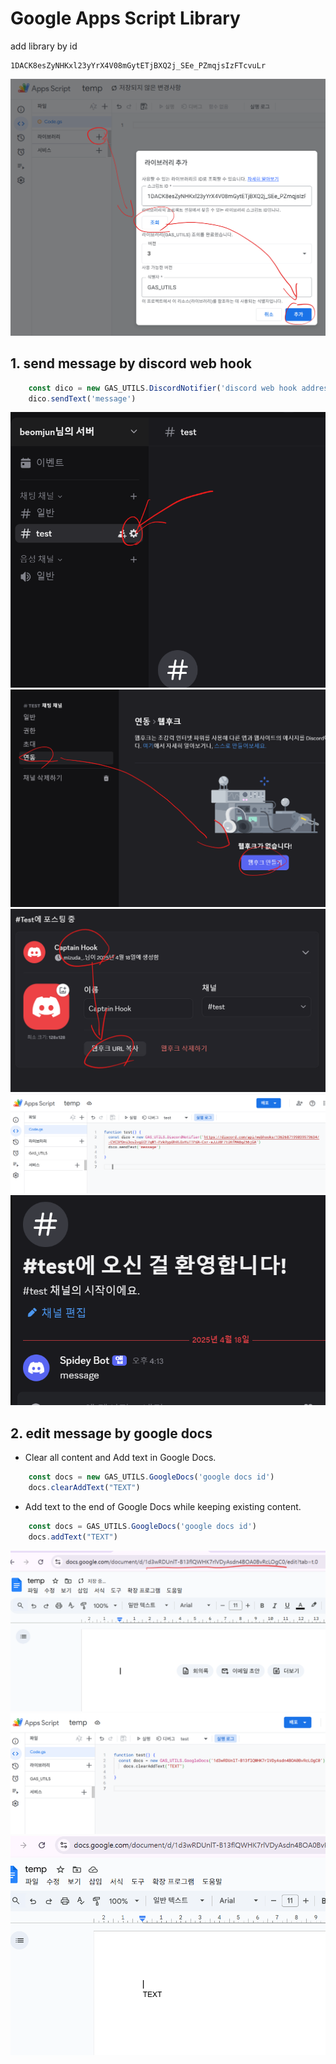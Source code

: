 # Google Apps Script Library
add library by id
```
1DACK8esZyNHKxl23yYrX4V08mGytETjBXQ2j_SEe_PZmqjsIzFTcvuLr
```
![alt text](images/markdown-image.png)


## 1. send message by discord web hook
```javascript
    const dico = new GAS_UTILS.DiscordNotifier('discord web hook address')
    dico.sendText('message')

```
![alt text](images/markdown-image-1.png)
![alt text](images/markdown-image-2.png)
![alt text](images/markdown-image-3.png)
![alt text](images/markdown-image-4.png)
![alt text](images/markdown-image-5.png)


## 2. edit message by google docs

- Clear all content and Add text in Google Docs.

```javascript
    const docs = new GAS_UTILS.GoogleDocs('google docs id')
    docs.clearAddText("TEXT")
```


- Add text to the end of Google Docs while keeping existing content.

```javascript
    const docs = GAS_UTILS.GoogleDocs('google docs id')
    docs.addText("TEXT")
```

![alt text](images/markdown-image-6.png)
![alt text](images/markdown-image-7.png)
![alt text](images/markdown-image-8.png)